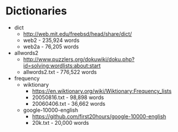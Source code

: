 # Dictionaries

 * dict
   * http://web.mit.edu/freebsd/head/share/dict/
   * web2 - 235,924 words
   * web2a - 76,205 words
 * allwords2
   * http://www.puzzlers.org/dokuwiki/doku.php?id=solving:wordlists:about:start
   * allwords2.txt - 776,522 words
 * frequency
   * wiktionary
     * https://en.wiktionary.org/wiki/Wiktionary:Frequency_lists
     * 20050816.txt - 98,898 words
     * 20060406.txt - 36,662 words
   * google-10000-english
     * https://github.com/first20hours/google-10000-english
     * 20k.txt - 20,000 words
